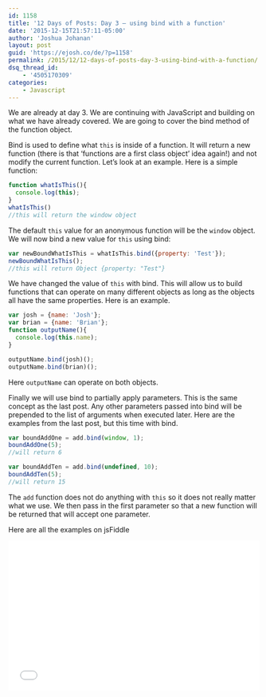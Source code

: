 ```yaml
---
id: 1158
title: '12 Days of Posts: Day 3 – using bind with a function'
date: '2015-12-15T21:57:11-05:00'
author: 'Joshua Johanan'
layout: post
guid: 'https://ejosh.co/de/?p=1158'
permalink: /2015/12/12-days-of-posts-day-3-using-bind-with-a-function/
dsq_thread_id:
    - '4505170309'
categories:
    - Javascript
---
```


We are already at day 3. We are continuing with JavaScript and building on what we have already covered. We are going to cover the bind method of the function object.

Bind is used to define what `this` is inside of a function. It will return a new function (there is that ‘functions are a first class object’ idea again!) and not modify the current function. Let’s look at an example. Here is a simple function:

```js
function whatIsThis(){
  console.log(this);
}
whatIsThis()
//this will return the window object
```

The default `this` value for an anonymous function will be the `window` object. We will now bind a new value for `this` using bind:

```js
var newBoundWhatIsThis = whatIsThis.bind({property: 'Test'});
newBoundWhatIsThis();
//this will return Object {property: "Test"}
```

We have changed the value of `this` with bind. This will allow us to build functions that can operate on many different objects as long as the objects all have the same properties. Here is an example.

```js
var josh = {name: 'Josh'};
var brian = {name: 'Brian'};
function outputName(){
  console.log(this.name);
}

outputName.bind(josh)();
outputName.bind(brian)();
```

Here `outputName` can operate on both objects.

Finally we will use bind to partially apply parameters. This is the same concept as the last post. Any other parameters passed into bind will be prepended to the list of arguments when executed later. Here are the examples from the last post, but this time with bind.

```js
var boundAddOne = add.bind(window, 1);
boundAddOne(5);
//will return 6

var boundAddTen = add.bind(undefined, 10);
boundAddTen(5);
//will return 15
```

The `add` function does not do anything with `this` so it does not really matter what we use. We then pass in the first parameter so that a new function will be returned that will accept one parameter.

Here are all the examples on jsFiddle  
<iframe allowfullscreen="allowfullscreen" frameborder="0" height="300" loading="lazy" src="//jsfiddle.net/jjohanan/Lskamqvc/3/embedded/" width="100%"></iframe>